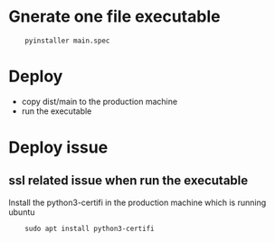 # Gnerate one file executable
```
    pyinstaller main.spec
```

# Deploy
+ copy dist/main to the production machine
+ run the executable

# Deploy issue
## ssl related issue when run the executable
Install the python3-certifi in the production machine which is running ubuntu
```
    sudo apt install python3-certifi
```